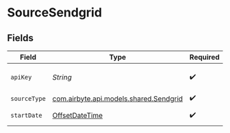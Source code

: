 # SourceSendgrid


## Fields

| Field                                                                                                         | Type                                                                                                          | Required                                                                                                      | Description                                                                                                   |
| ------------------------------------------------------------------------------------------------------------- | ------------------------------------------------------------------------------------------------------------- | ------------------------------------------------------------------------------------------------------------- | ------------------------------------------------------------------------------------------------------------- |
| `apiKey`                                                                                                      | *String*                                                                                                      | :heavy_check_mark:                                                                                            | Sendgrid API Key, use <a href=\"https://app.sendgrid.com/settings/api_keys/\">admin</a> to generate this key. |
| `sourceType`                                                                                                  | [com.airbyte.api.models.shared.Sendgrid](../../models/shared/Sendgrid.md)                                     | :heavy_check_mark:                                                                                            | N/A                                                                                                           |
| `startDate`                                                                                                   | [OffsetDateTime](https://docs.oracle.com/javase/8/docs/api/java/time/OffsetDateTime.html)                     | :heavy_check_mark:                                                                                            | UTC date and time in the format 2017-01-25T00:00:00Z. Any data before this date will not be replicated.       |